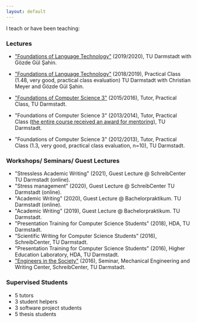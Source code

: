 ```yaml
---
layout: default
---
```


I teach or have been teaching:

### Lectures
* ["Foundations of Language Technology"](https://www.informatik.tu-darmstadt.de/ukp/teaching_ukp/courses_3/previous_terms/wise_2018___2019/foundations_of_language_technology_6/foundations_of_language_technology_7.en.jsp) (2019/2020), TU Darmstadt with Gözde Gül Şahin.
* ["Foundations of Language Technology"](https://www.informatik.tu-darmstadt.de/ukp/teaching_ukp/courses_3/current_and_upcoming_courses/wise_2018___2019/foundations_of_language_technology_6/foundations_of_language_technology_7.en.jsp) (2018/2019), Practical Class (1.48, very good, practical class evaluation) TU Darmstadt with Christian Meyer and Gözde Gül Şahin.

* ["Foundations of Computer Science 3"](https://www.visinf.tu-darmstadt.de/classes/lectures/gdi_iii/vi_lectures_gdi3_ws15.en.jsp) (2015/2016), Tutor, Practical Class, TU Darmstadt.
* "Foundations of Computer Science 3" (2013/2014), Tutor, Practical Class ([the entire course received an award for mentoring](https://www.fachschaft.informatik.tu-darmstadt.de/de/studierende/feedback/hall-of-fame/)), TU Darmstadt.
* "Foundations of Computer Science 3" (2012/2013), Tutor, Practical Class (1.3, very good, practical class evaluation, n=10), TU Darmstadt.

### Workshops/ Seminars/ Guest Lectures
* "Stressless Academic Writing" (2021), Guest Lecture @ SchreibCenter TU Darmstadt (online).
* "Stress management" (2020), Guest Lecture @ SchreibCenter TU Darmstadt (online).
* "Academic Writing" (2020), Guest Lecture @ Bachelorpraktikum. TU Darmstadt (online).
* "Academic Writing" (2019), Guest Lecture @ Bachelorpraktikum. TU Darmstadt.
* "Presentation Training for Computer Science Students" (2018), HDA, TU Darmstadt.
* “Scientific Writing for Computer Science Students” (2016), SchreibCenter, TU Darmstadt.
* "Presentation Training for Computer Science Students" (2016), Higher Education Laboratory, HDA, TU Darmstadt.
* ["Engineers in the Society"](https://www.maschinenbau.tu-darmstadt.de/studieren/interessierte/studiengaenge_mb/b_mpe/index.en.jsp) (2016), Seminar, Mechanical Engineering and Writing Center, SchreibCenter, TU Darmstadt.

### Supervised Students
* 5 tutors
* 3 student helpers
* 3 software project students
* 5 thesis students
